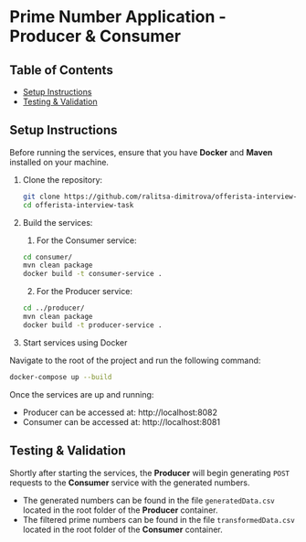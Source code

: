 # Prime Number Application - Producer & Consumer
## Table of Contents
- [Setup Instructions](#setup-instructions)
- [Testing & Validation](#testing--validation)


## Setup Instructions

Before running the services, ensure that you have **Docker** and **Maven** installed on your machine.

1. Clone the repository:
   ```bash
   git clone https://github.com/ralitsa-dimitrova/offerista-interview-task.git
   cd offerista-interview-task
   ```
   
2. Build the services:
   1. For the Consumer service:
   ```bash
   cd consumer/
   mvn clean package
   docker build -t consumer-service .
   ```

   2. For the Producer service:
   ```bash
   cd ../producer/
   mvn clean package
   docker build -t producer-service .
   ```

3. Start services using Docker

Navigate to the root of the project and run the following command:
   ```bash
   docker-compose up --build
   ```

Once the services are up and running:

- Producer can be accessed at: http://localhost:8082
- Consumer can be accessed at: http://localhost:8081

## Testing & Validation

Shortly after starting the services, the **Producer** will begin generating `POST` requests to the **Consumer** service with the generated numbers.

- The generated numbers can be found in the file `generatedData.csv` located in the root folder of the **Producer** container.
- The filtered prime numbers can be found in the file `transformedData.csv` located in the root folder of the **Consumer** container.